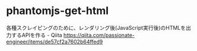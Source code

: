 # phantomjs-get-html

各種スクレイピングのために、レンダリング後(JavaScript実行後)のHTMLを出力するAPIを作る - Qiita
https://qiita.com/passionate-engineer/items/de57cf2a7602b64ffed9
